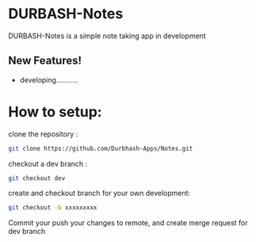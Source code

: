 # DURBASH-Notes

DURBASH-Notes is a simple note taking app in development

## New Features!

  - developing...........

# How to setup:
clone the repository :

```sh
git clone https://github.com/Durbhash-Apps/Notes.git
```

checkout a dev branch : 

```sh
git checkout dev
```

create and checkout branch for your own development:
```sh
git checkout -b xxxxxxxxx
```

Commit your push your changes to remote, and create merge request for dev branch

